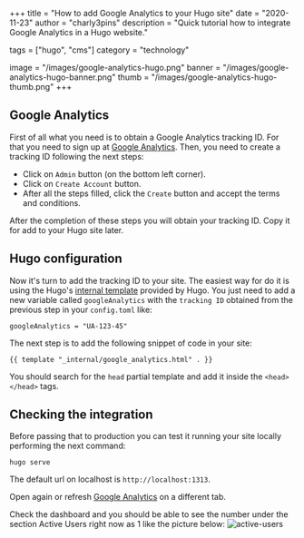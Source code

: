 +++
title = "How to add Google Analytics to your Hugo site"
date = "2020-11-23"
author = "charly3pins"
description = "Quick tutorial how to integrate Google Analytics in a Hugo website."

tags = ["hugo", "cms"]
category = "technology"

image = "/images/google-analytics-hugo.png"
banner = "/images/google-analytics-hugo-banner.png"
thumb = "/images/google-analytics-hugo-thumb.png"
+++
## Google Analytics

First of all what you need is to obtain a Google Analytics tracking ID. For that you need to sign up at [Google Analytics](https://analytics.google.com/analytics/web/). Then, you need to create a tracking ID following the next steps:

- Click on `Admin` button (on the bottom left corner).
- Click on `Create Account` button.
- After all the steps filled, click the `Create` button and accept the terms and conditions.

After the completion of these steps you will obtain your tracking ID. Copy it for add to your Hugo site later.

## Hugo configuration

Now it's turn to add the tracking ID to your site.
The easiest way for do it is using the Hugo's [internal template](https://gohugo.io/templates/internal/#google-analytics) provided by Hugo. You just need to add a new variable called `googleAnalytics` with the `tracking ID` obtained from the previous step in your `config.toml` like:
```vim
googleAnalytics = "UA-123-45"
```

The next step is to add the following snippet of code in your site:
```vim
{{ template "_internal/google_analytics.html" . }}
```
You should search for the `head` partial template and add it inside the `<head></head>` tags.

## Checking the integration

Before passing that to production you can test it running your site locally performing the next command:
```vim
hugo serve
```

The default url on localhost is `http://localhost:1313`.

Open again or refresh [Google Analytics](https://analytics.google.com/analytics/web/) on a different tab. 

Check the dashboard and you should be able to see the number under the section Active Users right now as 1 like the picture below:
![active-users](/images/google-analytics-active-users.png)